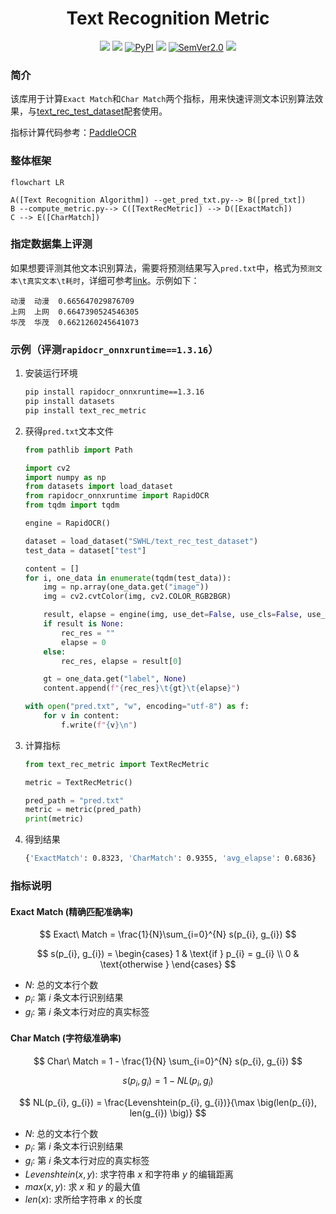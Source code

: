 <div align="center">
  <div align="center">
    <h1><b>Text Recognition Metric</b></h1>
  </div>

<a href=""><img src="https://img.shields.io/badge/OS-Linux%2C%20Win%2C%20Mac-pink.svg"></a>
<a href=""><img src="https://img.shields.io/badge/python->=3.6,<3.12-aff.svg"></a>
<a href="https://pypi.org/project/text_rec_metric/"><img alt="PyPI" src="https://img.shields.io/pypi/v/text_rec_metric"></a>
<a href="https://pepy.tech/project/text_rec_metric"><img src="https://static.pepy.tech/personalized-badge/text_rec_metric?period=total&units=abbreviation&left_color=grey&right_color=blue&left_text=Downloads "></a>
<a href="https://semver.org/"><img alt="SemVer2.0" src="https://img.shields.io/badge/SemVer-2.0-brightgreen"></a>
<a href="https://github.com/psf/black"><img src="https://img.shields.io/badge/code%20style-black-000000.svg"></a>

</div>


### 简介
该库用于计算`Exact Match`和`Char Match`两个指标，用来快速评测文本识别算法效果，与[text_rec_test_dataset](https://huggingface.co/datasets/SWHL/text_rec_test_dataset)配套使用。

指标计算代码参考：[PaddleOCR](https://github.com/PaddlePaddle/PaddleOCR/blob/667fda88ed16dd25be2a79723a71846de3f9bb90/ppocr/metrics/rec_metric.py#L22)

### 整体框架
```mermaid
flowchart LR

A([Text Recognition Algorithm]) --get_pred_txt.py--> B([pred_txt])
B --compute_metric.py--> C([TextRecMetric]) --> D([ExactMatch])
C --> E([CharMatch])
```

### 指定数据集上评测
如果想要评测其他文本识别算法，需要将预测结果写入`pred.txt`中，格式为`预测文本\t真实文本\t耗时`，详细可参考[link](./pred.txt)。示例如下：
```text
动漫	动漫	0.665647029876709
上网	上网	0.6647390524546305
华茂	华茂	0.6621260245641073
```

### 示例（评测`rapidocr_onnxruntime==1.3.16`）
1. 安装运行环境
    ```bash
    pip install rapidocr_onnxruntime==1.3.16
    pip install datasets
    pip install text_rec_metric
    ```
2. 获得`pred.txt`文本文件
    ```python
    from pathlib import Path

    import cv2
    import numpy as np
    from datasets import load_dataset
    from rapidocr_onnxruntime import RapidOCR
    from tqdm import tqdm

    engine = RapidOCR()

    dataset = load_dataset("SWHL/text_rec_test_dataset")
    test_data = dataset["test"]

    content = []
    for i, one_data in enumerate(tqdm(test_data)):
        img = np.array(one_data.get("image"))
        img = cv2.cvtColor(img, cv2.COLOR_RGB2BGR)

        result, elapse = engine(img, use_det=False, use_cls=False, use_rec=True)
        if result is None:
            rec_res = ""
            elapse = 0
        else:
            rec_res, elapse = result[0]

        gt = one_data.get("label", None)
        content.append(f"{rec_res}\t{gt}\t{elapse}")

    with open("pred.txt", "w", encoding="utf-8") as f:
        for v in content:
            f.write(f"{v}\n")
    ```
3. 计算指标
    ```python
    from text_rec_metric import TextRecMetric

    metric = TextRecMetric()

    pred_path = "pred.txt"
    metric = metric(pred_path)
    print(metric)
    ```
4. 得到结果
    ```bash
    {'ExactMatch': 0.8323, 'CharMatch': 0.9355, 'avg_elapse': 0.6836}
    ```


### 指标说明
#### Exact Match (精确匹配准确率)
$$
Exact\ Match = \frac{1}{N}\sum_{i=0}^{N} s(p_{i}, g_{i})
$$

$$
s(p_{i}, g_{i})  = \begin{cases}
    1 & \text{if } p_{i} = g_{i} \\
    0 & \text{otherwise }
\end{cases}
$$


- $N$: 总的文本行个数
- $p_{i}$: 第 $i$ 条文本行识别结果
- $g_{i}$: 第 $i$ 条文本行对应的真实标签

#### Char Match (字符级准确率)
$$
Char\ Match = 1 - \frac{1}{N} \sum_{i=0}^{N} s(p_{i}, g_{i})
$$

$$
s(p_{i}, g_{i}) = 1 - NL(p_{i}, g_{i})
$$

$$
NL(p_{i}, g_{i}) = \frac{Levenshtein(p_{i}, g_{i})}{\max \big(len(p_{i}), len(g_{i}) \big)}
$$

- $N$: 总的文本行个数
- $p_{i}$: 第 $i$ 条文本行识别结果
- $g_{i}$: 第 $i$ 条文本行对应的真实标签
- $Levenshtein(x, y)$: 求字符串 $x$ 和字符串 $y$ 的编辑距离
- $max(x, y)$: 求 $x$ 和 $y$ 的最大值
- $len(x)$: 求所给字符串 $x$ 的长度

